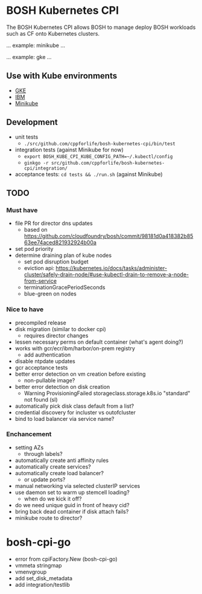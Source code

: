 # BOSH Kubernetes CPI

The BOSH Kubernetes CPI allows BOSH to manage deploy BOSH workloads such as CF onto Kubernetes clusters.

... example: minikube ...

... example: gke ...

## Use with Kube environments

- [GKE](docs/gke.md)
- [IBM](docs/ibm.md)
- [Minikube](docs/minikube.md)

## Development

- unit tests
  - `./src/github.com/cppforlife/bosh-kubernetes-cpi/bin/test`
- integration tests (against Minikube for now)
  - `export BOSH_KUBE_CPI_KUBE_CONFIG_PATH=~/.kubectl/config`
  - `ginkgo -r src/github.com/cppforlife/bosh-kubernetes-cpi/integration/`
- acceptance tests: `cd tests && ./run.sh` (against Minikube)

## TODO

### Must have

- file PR for director dns updates
  - based on https://github.com/cloudfoundry/bosh/commit/98181d0a418382b8563ee74aced821932924b00a
- set pod priority
- determine draining plan of kube nodes
  - set pod disruption budget
  - eviction api: https://kubernetes.io/docs/tasks/administer-cluster/safely-drain-node/#use-kubectl-drain-to-remove-a-node-from-service
  - terminationGracePeriodSeconds
  - blue-green on nodes

### Nice to have

- precompiled release
- disk migration (similar to docker cpi)
  - requires director changes
- lessen necessary perms on default container (what's agent doing?)
- works with gcr/ecr/ibm/harbor/on-prem registry
  - add authentication
- disable ntpdate updates
- gcr acceptance tests
- better error detection on vm creation before existing
  - non-pullable image?
- better error detection on disk creation
  - Warning   ProvisioningFailed  storageclass.storage.k8s.io "standard" not found (sl)
- automatically pick disk class default from a list?
- credential discovery for incluster vs outofcluster
- bind to load balancer via service name?

### Enchancement

- setting AZs
  - through labels?
- automatically create anti affinity rules
- automatically create services?
- automatically create load balancer?
  - or update ports?
- manual networking via selected clusterIP services
- use daemon set to warm up stemcell loading?
  - when do we kick it off?
- do we need unique guid in front of heavy cid?
- bring back dead container if disk attach fails?
- minikube route to director?

# bosh-cpi-go

- error from cpiFactory.New (bosh-cpi-go)
- vmmeta stringmap
- vmenvgroup
- add set_disk_metadata
- add integration/testlib
